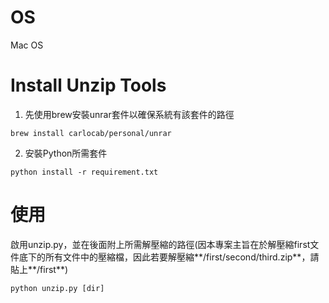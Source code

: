 # OS
Mac OS

# Install Unzip Tools

1. 先使用brew安裝unrar套件以確保系統有該套件的路徑
```
brew install carlocab/personal/unrar
```

2. 安裝Python所需套件
```
python install -r requirement.txt
```

# 使用
啟用unzip.py，並在後面附上所需解壓縮的路徑(因本專案主旨在於解壓縮first文件底下的所有文件中的壓縮檔，因此若要解壓縮**/first/second/third.zip**，請貼上**/first**)
```
python unzip.py [dir]
```